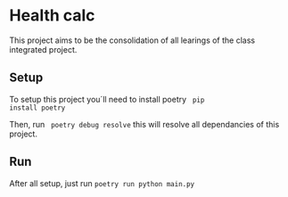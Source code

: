 # Health calc 
This project aims to be the consolidation of all learings of the class integrated project.
## Setup
To setup this project you´ll need to install poetry <code> pip install poetry </code>

Then, run <code> poetry debug resolve</code> 
this will resolve all dependancies of this project. 
## Run
After all setup, just run <code>poetry run python main.py</code>
